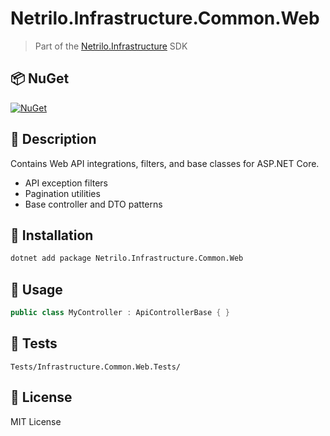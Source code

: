 # Netrilo.Infrastructure.Common.Web

> Part of the [Netrilo.Infrastructure](https://github.com/raminesfahani/Netrilo_Infrastructure) SDK

## 📦 NuGet

[![NuGet](https://img.shields.io/nuget/v/Netrilo.Infrastructure.Common.Web)](https://www.nuget.org/packages/Netrilo.Infrastructure.Common.Web)

## 📖 Description

Contains Web API integrations, filters, and base classes for ASP.NET Core.

- API exception filters
- Pagination utilities
- Base controller and DTO patterns

## 🚀 Installation

```bash
dotnet add package Netrilo.Infrastructure.Common.Web
```

## 🧩 Usage

```csharp
public class MyController : ApiControllerBase { }
```

## 🧪 Tests

```
Tests/Infrastructure.Common.Web.Tests/
```

## 📄 License

MIT License
